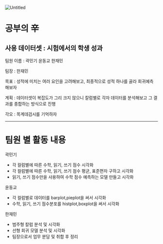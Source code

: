 
![Untitled](big.png)

# 공부의 **辛**

## 사용 데이터셋 : 시험에서의 학생 성과

팀원 이름 : 곽민기 윤동교 한재민

팀장 :  한재민

목표 :  성적에 미치는 여러 요인을 고려해보고, 최종적으로 성적 하나를 골라 회귀예측 해보자

계획 :  데이터셋이 복잡도가 그리 크지 않으니 칼럼별로 각자 데이터를 분석해보고 그 결과를 종합하는 방식으로 진행

각오 :  목계데검시를 기억하자

---
# 팀원 별 활동 내용
곽민기
- 각 컬럼별에 따른 수학, 읽기, 쓰기 점수 시각화
- 각 컬럼별에 따른 수학, 읽기, 쓰기 점수 평균, 표준편차 구하고 시각화
- 읽기, 쓰기 점수만을 사용하여 수학 점수 예측하는 모델 만들고 시각화

윤동교
- 각 컬럼별로 데이터를 barplot,pieplot을 써서 시각화
- 수학, 읽기, 쓰기 점수분포를 histplot,boxplot을 써서 시각화

한재민
- 범주형 칼럼 분석 및 시각화
- 선형 회귀 모델 분석 및 시각화
- 팀장으로서 업무 분담 및 취합 후 정리